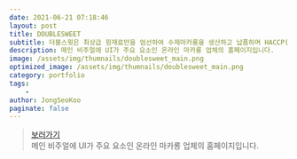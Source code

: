 ```yaml
---
date: 2021-06-21 07:18:46
layout: post
title: DOUBLESWEET
subtitle: 더블스윗은 최상급 원재료만을 엄선하여 수제마카롱을 생산하고 납품하며 HACCP(식품안전관리인증)을 받은 마카롱입니다. <sup><a href="http://doublesweet.co.kr/">#</a></sup>
description: 메인 비주얼에 UI가 주요 요소인 온라인 마카롱 업체의 홈페이지입니다.
image: /assets/img/thumnails/doublesweet_main.png
optimized_image: /assets/img/thumnails/doublesweet_main.png
category: portfolio
tags:
    - 
author: JongSeoKoo
paginate: false
---
```


> <a href="/assets/portfolio/portfolio_Double_Sweet/index.html" target="_blank">보러가기</a>  
> 메인 비주얼에 UI가 주요 요소인 온라인 마카롱 업체의 홈페이지입니다.
